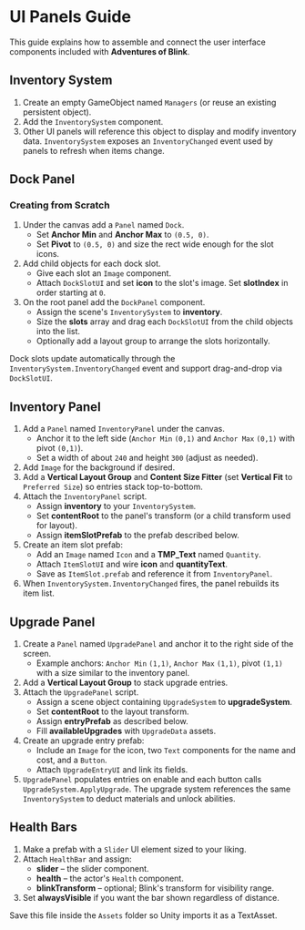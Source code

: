 # UI Panels Guide

This guide explains how to assemble and connect the user interface components included with **Adventures of Blink**.

## Inventory System
1. Create an empty GameObject named `Managers` (or reuse an existing persistent object).
2. Add the `InventorySystem` component.
3. Other UI panels will reference this object to display and modify inventory data. `InventorySystem` exposes an `InventoryChanged` event used by panels to refresh when items change.

## Dock Panel
### Creating from Scratch
1. Under the canvas add a `Panel` named `Dock`.
   - Set **Anchor Min** and **Anchor Max** to `(0.5, 0)`.
   - Set **Pivot** to `(0.5, 0)` and size the rect wide enough for the slot icons.
2. Add child objects for each dock slot.
   - Give each slot an `Image` component.
   - Attach `DockSlotUI` and set **icon** to the slot's image. Set **slotIndex** in order starting at `0`.
3. On the root panel add the `DockPanel` component.
   - Assign the scene's `InventorySystem` to **inventory**.
   - Size the **slots** array and drag each `DockSlotUI` from the child objects into the list.
   - Optionally add a layout group to arrange the slots horizontally.

Dock slots update automatically through the `InventorySystem.InventoryChanged` event and support drag-and-drop via `DockSlotUI`.

## Inventory Panel
1. Add a `Panel` named `InventoryPanel` under the canvas.
   - Anchor it to the left side (`Anchor Min` `(0,1)` and `Anchor Max` `(0,1)` with pivot `(0,1)`).
   - Set a width of about `240` and height `300` (adjust as needed).
2. Add `Image` for the background if desired.
3. Add a **Vertical Layout Group** and **Content Size Fitter** (set **Vertical Fit** to `Preferred Size`) so entries stack top-to-bottom.
4. Attach the `InventoryPanel` script.
   - Assign **inventory** to your `InventorySystem`.
   - Set **contentRoot** to the panel's transform (or a child transform used for layout).
   - Assign **itemSlotPrefab** to the prefab described below.
5. Create an item slot prefab:
   - Add an `Image` named `Icon` and a **TMP_Text** named `Quantity`.
   - Attach `ItemSlotUI` and wire **icon** and **quantityText**.
   - Save as `ItemSlot.prefab` and reference it from `InventoryPanel`.
6. When `InventorySystem.InventoryChanged` fires, the panel rebuilds its item list.

## Upgrade Panel
1. Create a `Panel` named `UpgradePanel` and anchor it to the right side of the screen.
   - Example anchors: `Anchor Min` `(1,1)`, `Anchor Max` `(1,1)`, pivot `(1,1)` with a size similar to the inventory panel.
2. Add a **Vertical Layout Group** to stack upgrade entries.
3. Attach the `UpgradePanel` script.
   - Assign a scene object containing `UpgradeSystem` to **upgradeSystem**.
   - Set **contentRoot** to the layout transform.
   - Assign **entryPrefab** as described below.
   - Fill **availableUpgrades** with `UpgradeData` assets.
4. Create an upgrade entry prefab:
   - Include an `Image` for the icon, two `Text` components for the name and cost, and a `Button`.
   - Attach `UpgradeEntryUI` and link its fields.
5. `UpgradePanel` populates entries on enable and each button calls `UpgradeSystem.ApplyUpgrade`. The upgrade system references the same `InventorySystem` to deduct materials and unlock abilities.

## Health Bars
1. Make a prefab with a `Slider` UI element sized to your liking.
2. Attach `HealthBar` and assign:
   - **slider** – the slider component.
   - **health** – the actor's `Health` component.
   - **blinkTransform** – optional; Blink's transform for visibility range.
3. Set **alwaysVisible** if you want the bar shown regardless of distance.

Save this file inside the `Assets` folder so Unity imports it as a TextAsset.
